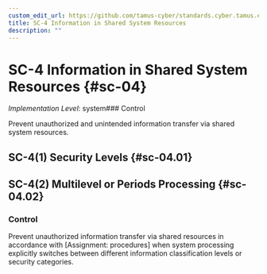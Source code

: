 ```yaml
---
custom_edit_url: https://github.com/tamus-cyber/standards.cyber.tamus.edu/tree/main/static/content/tamus.edu/TAMUS_profile.xml
title: SC-4 Information in Shared System Resources
description: ""
---
```


# SC-4 Information in Shared System Resources {#sc-04}

_Implementation Level_: system### Control

Prevent unauthorized and unintended information transfer via shared system resources.

## SC-4(1) Security Levels {#sc-04.01}

## SC-4(2) Multilevel or Periods Processing {#sc-04.02}

### Control

Prevent unauthorized information transfer via shared resources in accordance with [Assignment: procedures] when system processing explicitly switches between different information classification levels or security categories.

